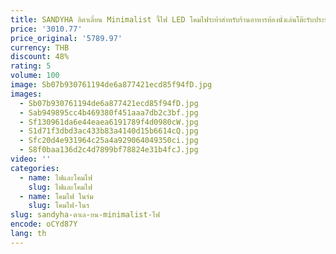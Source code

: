 ```yaml
---
title: SANDYHA อิตาเลี่ยน Minimalist จี้ไฟ LED โคมไฟระย้าสําหรับร้านอาหารห้องนั่งเล่นโต๊ะรับประทานอาหารโคมไฟโมเดิร์นโคมไฟแขวน
price: '3010.77'
price_original: '5789.97'
currency: THB
discount: 48%
rating: 5
volume: 100
image: Sb07b930761194de6a877421ecd85f94fD.jpg
images:
  - Sb07b930761194de6a877421ecd85f94fD.jpg
  - Sab949895cc4b469380f451aaa7db2c3bf.jpg
  - Sf130961da6e44eaea6191789f4d0980cW.jpg
  - S1d71f3dbd3ac433b83a4140d15b6614cQ.jpg
  - Sfc20d4e931964c25a4a929064049350ci.jpg
  - S8f0baa136d2c4d7899bf78824e31b4fcJ.jpg
video: ''
categories:
  - name: ไฟและโคมไฟ
    slug: ไฟและโคมไฟ
  - name: โคมไฟ ในร่ม
    slug: โคมไฟ-ในร
slug: sandyha-ตาเล-ยน-minimalist-ไฟ
encode: oCYd87Y
lang: th
---
```

  